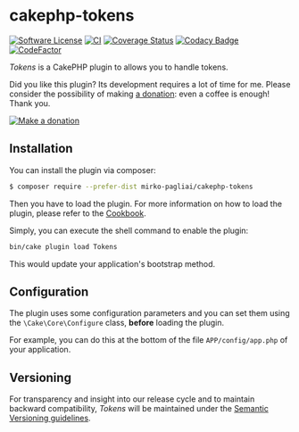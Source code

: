 # cakephp-tokens

[![Software License](https://img.shields.io/badge/license-MIT-brightgreen.svg?style=flat-square)](LICENSE.txt)
[![CI](https://github.com/mirko-pagliai/cakephp-tokens/actions/workflows/ci.yml/badge.svg)](https://github.com/mirko-pagliai/cakephp-tokens/actions/workflows/ci.yml)
[![Coverage Status](https://img.shields.io/codecov/c/github/mirko-pagliai/cakephp-tokens.svg?style=flat-square)](https://codecov.io/github/mirko-pagliai/cakephp-tokens)
[![Codacy Badge](https://app.codacy.com/project/badge/Grade/3285af154b94452ab5927747579b6bf7)](https://www.codacy.com/gh/mirko-pagliai/cakephp-tokens/dashboard?utm_source=github.com&amp;utm_medium=referral&amp;utm_content=mirko-pagliai/cakephp-tokens&amp;utm_campaign=Badge_Grade)
[![CodeFactor](https://www.codefactor.io/repository/github/mirko-pagliai/cakephp-tokens/badge)](https://www.codefactor.io/repository/github/mirko-pagliai/cakephp-tokens)

*Tokens* is a CakePHP plugin to allows you to handle tokens.

Did you like this plugin? Its development requires a lot of time for me.
Please consider the possibility of making [a donation](//paypal.me/mirkopagliai): even a coffee is enough! Thank you.

[![Make a donation](https://www.paypalobjects.com/webstatic/mktg/logo-center/logo_paypal_carte.jpg)](//paypal.me/mirkopagliai)

## Installation
You can install the plugin via composer:

```bash
$ composer require --prefer-dist mirko-pagliai/cakephp-tokens
```

Then you have to load the plugin. For more information on how to load the plugin,
please refer to the [Cookbook](//book.cakephp.org/4.0/en/plugins.html#loading-a-plugin).

Simply, you can execute the shell command to enable the plugin:
```bash
bin/cake plugin load Tokens
```
This would update your application's bootstrap method.

## Configuration
The plugin uses some configuration parameters and you can set them using the
`\Cake\Core\Configure` class, **before** loading the plugin.

For example, you can do this at the bottom of the file `APP/config/app.php`
of your application.

## Versioning
For transparency and insight into our release cycle and to maintain backward
compatibility, *Tokens* will be maintained under the
[Semantic Versioning guidelines](http://semver.org).
